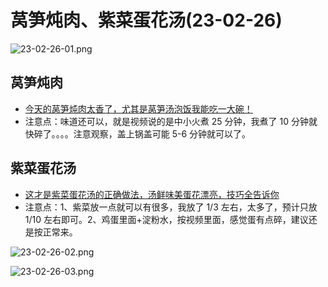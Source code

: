 # 莴笋炖肉、紫菜蛋花汤(23-02-26)

![23-02-26-01.png](/images/food/23-02-26-01.png)

## 莴笋炖肉
- [今天的莴笋炖肉太香了，尤其是莴笋汤泡饭我能吃一大碗！](https://www.bilibili.com/video/BV1ei4y1k7Hn)
- 注意点：味道还可以，就是视频说的是中小火煮 25 分钟，我煮了 10 分钟就快碎了。。。。注意观察，盖上锅盖可能 5-6 分钟就可以了。

## 紫菜蛋花汤
- [这才是紫菜蛋花汤的正确做法，汤鲜味美蛋花漂亮，技巧全告诉你](https://www.bilibili.com/video/BV1ct4y1H7sh/)
- 注意点：1、紫菜放一点就可以有很多，我放了 1/3 左右，太多了，预计只放 1/10 左右即可。2、鸡蛋里面+淀粉水，按视频里面，感觉蛋有点碎，建议还是按正常来。


![23-02-26-02.png](/images/food/23-02-26-02.png)

![23-02-26-03.png](/images/food/23-02-26-03.png)